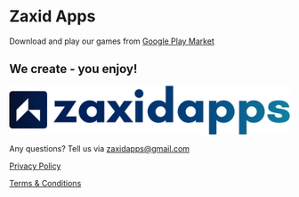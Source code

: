 # Zaxid Apps
Download and play our games from [Google Play Market](https://play.google.com/store/apps/dev?id=6916256973280609239&pcampaignid=pcampaignidMKT-Other-global-all-co-prtnr-py-PartBadge-Mar2515-1)

## We create - you enjoy!

![Zaxid Apps Logo](logosvg.svg)

Any questions? Tell us via zaxidapps@gmail.com

[Privacy Policy](https://github.com/zaxidapps/zaxidapps/blob/main/privacy%20policy)

[Terms & Conditions](https://github.com/zaxidapps/zaxidapps/blob/main/Terms%20and%20Conditions)
